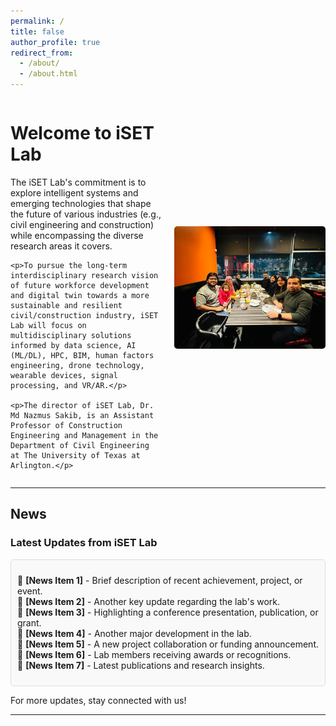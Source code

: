 ```yaml
---
permalink: /
title: false
author_profile: true
redirect_from: 
  - /about/
  - /about.html
---
```


<style>
.container {
    display: flex;
    align-items: center;
    justify-content: space-between;
    gap: 20px;
}

.text {
    flex: 1;
}

.image {
    flex: 1;
    text-align: center;
}

.image img {
    width: 100%;
    max-width: 500px;
    border-radius: 5px;
}
</style>

<div class="container">
  <div class="text">
    <h1>Welcome to iSET Lab</h1>
    <p>The iSET Lab's commitment is to explore intelligent systems and emerging technologies that shape the future of various industries (e.g., civil engineering and construction) while encompassing the diverse research areas it covers.</p>

    <p>To pursue the long-term interdisciplinary research vision of future workforce development and digital twin towards a more sustainable and resilient civil/construction industry, iSET Lab will focus on multidisciplinary solutions informed by data science, AI (ML/DL), HPC, BIM, human factors engineering, drone technology, wearable devices, signal processing, and VR/AR.</p>

    <p>The director of iSET Lab, Dr. Md Nazmus Sakib, is an Assistant Professor of Construction Engineering and Management in the Department of Civil Engineering at The University of Texas at Arlington.</p>
  </div>
  <div class="image">
    <img src="/_pages/lab_group_pictire.jpg" alt="Lab Members Group Picture">
  </div>
</div>

---

## **News**  
### **Latest Updates from iSET Lab**  

<div style="max-height: 200px; overflow-y: auto; border: 1px solid #ddd; padding: 10px; border-radius: 5px; background-color: #f9f9f9;">

📢 **[News Item 1]** - Brief description of recent achievement, project, or event.  
📢 **[News Item 2]** - Another key update regarding the lab's work.  
📢 **[News Item 3]** - Highlighting a conference presentation, publication, or grant.  
📢 **[News Item 4]** - Another major development in the lab.  
📢 **[News Item 5]** - A new project collaboration or funding announcement.  
📢 **[News Item 6]** - Lab members receiving awards or recognitions.  
📢 **[News Item 7]** - Latest publications and research insights.  

</div>

<p>For more updates, stay connected with us!</p>

---
